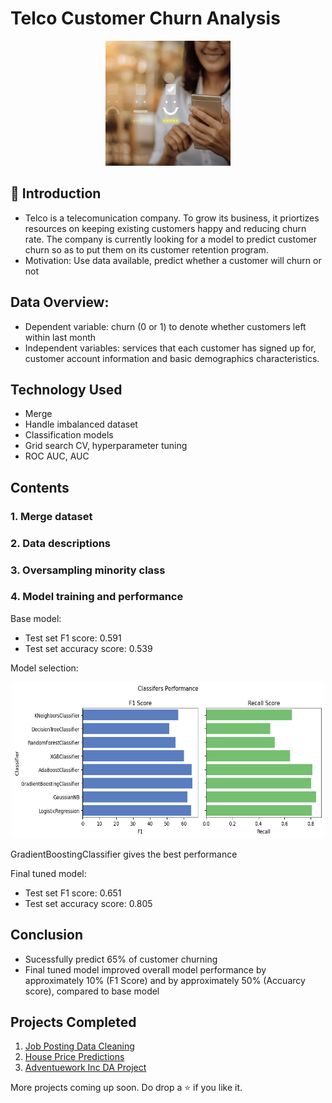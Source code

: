 # Telco Customer Churn Analysis

<p align="center"><img src="img/smiley.jpeg" height="200" width="200"></p>

## 📌 Introduction
- Telco is a telecomunication company. To grow its business, it priortizes resources on keeping existing customers happy and reducing churn rate. The company is currently looking for a model to predict customer churn so as to put them on its customer retention program.
- Motivation: Use data available, predict whether a customer will churn or not

## Data Overview:
- Dependent variable: churn (0 or 1) to denote whether customers left within last month
- Independent variables: services that each customer has signed up for, customer account information and basic demographics characteristics.

## Technology Used

<ul>
  <li>Merge</li>
  <li>Handle imbalanced dataset</li>
  <li>Classification models</li>
  <li>Grid search CV, hyperparameter tuning</li>
  <li>ROC AUC, AUC</li>
</ul>

## Contents

<h3>1. Merge dataset</h3>
<h3>2. Data descriptions</h3>
<h3>3. Oversampling minority class</h3>
<h3>4. Model training and performance</h3>
  Base model:
  <ul>
    <li>Test set F1 score: 0.591</li> 
    <li>Test set accuracy score: 0.539</li>
  </ul>
  Model selection: 
  <p align="center"><img src="img/model_comparison.png" height="250" width="500"></p>

  GradientBoostingClassifier gives the best performance

  Final tuned model:
  <ul>
    <li>Test set F1 score: 0.651</li> 
    <li>Test set accuracy score: 0.805</li>
  </ul>

## Conclusion

- Sucessfully predict 65% of customer churning
- Final tuned model improved overall model performance by approximately 10% (F1 Score) and by approximately 50% (Accuarcy score), compared to base model

## Projects Completed

1. <a href="https://github.com/lyphuong601/job-postings-data-cleaning">Job Posting Data Cleaning</a>
2. <a href="https://github.com/lyphuong601/data-science/tree/main/linear-regression-BGD-deployment">House Price Predictions</a>
3. <a href="https://github.com/lyphuong601/adventuework-inc-da-project"> Adventuework Inc DA Project</a>

More projects coming up soon. Do drop a ⭐ if you like it.